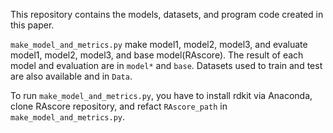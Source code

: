 
This repository contains the models, datasets, and program code created in this paper.

`make_model_and_metrics.py` make model1, model2, model3, and evaluate model1, model2, model3, and base model(RAscore). The result of each model and evaluation are in `model*` and `base`. Datasets used to train and test are also available and in `Data`. 

To run `make_model_and_metrics.py`, you have to install rdkit via Anaconda, clone RAscore repository, and refact `RAscore_path` in `make_model_and_metrics.py`.
